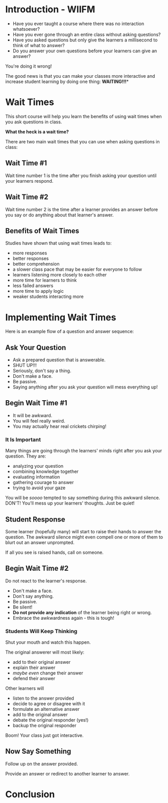 # Introduction - WIIFM

* Have you ever taught a course where there was no interaction whatsoever?
* Have you ever gone through an entire class without asking questions?
* Have you asked questions but only give the learners a millisecond to think of what to answer?
* Do you answer your own questions before your learners can give an answer?

You're doing it wrong!

The good news is that you can make your classes more interactive and increase student learning by doing one thing: **WAITING!!!***

# Wait Times

This short course will help you learn the benefits of using wait times when you ask questions in class.

**What the heck is a wait time?**

There are two main wait times that you can use when asking questions in class:

## Wait Time \#1

Wait time number 1 is the time after you finish asking your question until your learners respond.

## Wait Time \#2

Wait time number 2 is the time after a learner provides an answer before you say or do anything about that learner's answer.

## Benefits of Wait Times

Studies have shown that using wait times leads to:

* more responses
* better responses
* better comprehension
* a slower class pace that may be easier for everyone to follow
* learners listening more closely to each other
* more time for learners to think
* less failed answers
* more time to apply logic
* weaker students interacting more

# Implementing Wait Times

Here is an example flow of a question and answer sequence:

## Ask Your Question

* Ask a prepared question that is answerable.
* SHUT UP!!!
* Seriously, don't say a thing. 
* Don't make a face. 
* Be passive.
* Saying anything after you ask your question will mess everything up!

## Begin Wait Time \#1

* It will be awkward.
* You will feel really weird.
* You may actually hear real crickets chirping!

### It Is Important

Many things are going through the learners' minds right after you ask your question. They are:

* analyzing your question
* combining knowledge together 
* evaluating information 
* gathering courage to answer
* trying to avoid your gaze

You will be _soooo_ tempted to say something during this awkward silence. DON'T! You'll mess up your learners' thoughts. Just be quiet!

## Student Response

Some learner (hopefully many) will start to raise their hands to answer the question. The awkward silence might even compell one or more of them to blurt out an answer unprompted.

If all you see is raised hands, call on someone.

## Begin Wait Time \#2

Do not react to the learner's response.

* Don't make a face.
* Don't say anything.
* Be passive.
* Be silent!
* **Do not provide any indication** of the learner being right or wrong.
* Embrace the awkwardness again - this is tough!

### Students Will Keep Thinking

Shut your mouth and watch this happen.

The original answerer will most likely:

* add to their original answer
* explain their answer
* _maybe even_ change their answer
* defend their answer

Other learners will 

* listen to the answer provided
* decide to agree or disagree with it
* formulate an alternative answer
* add to the original answer
* debate the original responder (yes!)
* backup the original responder

Boom! Your class just got interactive. 

## Now Say Something

Follow up on the answer provided. 

Provide an answer or redirect to another learner to answer. 

# Conclusion
